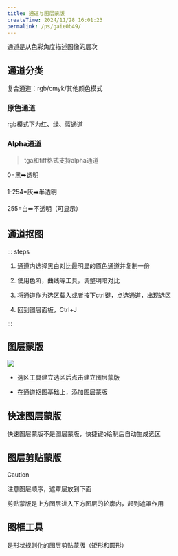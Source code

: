 ```yaml
---
title: 通道与图层蒙版
createTime: 2024/11/28 16:01:23
permalink: /ps/gaie0b49/
---
```

通道是从色彩角度描述图像的层次

## 通道分类

复合通道：rgb/cmyk/其他颜色模式

### 原色通道

rgb模式下为红、绿、蓝通道

### Alpha通道

> tga和tiff格式支持alpha通道

0=黑➡️透明

1-254=灰➡️半透明

255=白➡️不透明（可显示）

## 通道抠图

::: steps

1. 通道内选择黑白对比最明显的原色通道并复制一份

2. 使用色阶，曲线等工具，调整明暗对比

3. 将通道作为选区载入或者按下ctrl键，点选通道，出现选区

4. 回到图层面板，Ctrl+J

:::

## 图层蒙版

![](https://file.iglooblog.top/ps/%E6%88%AA%E5%B1%8F2024-10-08%2020.44.42.png)

- 选区工具建立选区后点击建立图层蒙版

- 在通道抠图基础上，添加图层蒙版

## 快速图层蒙版

快速图层蒙版不是图层蒙版，快捷键`Q`绘制后自动生成选区

## 图层剪贴蒙版

> [!caution]
>
> 注意图层顺序，遮罩层放到下面

剪贴蒙版是上方图层进入下方图层的轮廓内，起到遮罩作用

## 图框工具

是形状规则化的图层剪贴蒙版（矩形和圆形）
